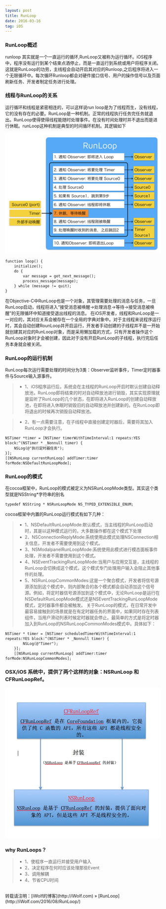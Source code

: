```yaml
---
layout: post
title: RunLoop
date: 2016-03-16
tag: iOS
---
```

### RunLoop概述

runloop 其实就是一个一直运行的循环,RunLoop又被称为运行循环。iOS程序中，程序没有运行到某个结束点酒停止，而是一直运行到系统或用户将程序关闭。这就是RunLoop的功劳，主线程会自动开启其对应的Runloop,之后程序将进入一个无限循环中。每次循环Runloop都会对硬件接口信号、用户的操作信号以及页面刷新任务、开发者制定任务进行处理。

### 线程与RunLoop的关系

运行循环和线程是紧密相连的，可以这样说run loop是为了线程而生，没有线程，它的没有存在的必要。RunLoop是一种机制。正常的线程执行任务完任务就退出。RunLoop使得使得线程能随时处理事件。在没有时间处理时并不退出而是进行休眠。runLoop这种机制是典型的时间循环机制。其逻辑如下

<img src="/images/posts/RunLoop/RunLoop1.png" > 

```
function loop() {
    initialize();
    do {
        var message = get_next_message();
        process_message(message);
    } while (message != quit);
}
```

在Objective-C中RunLoop也是一个对象，其管理需要处理的消息与任务，一旦RunLoop启动，线程将进入“接受消息被唤醒->处理消息->等待->接受消息被唤醒”的无限循环中知道接受退出线程的消息。
在iOS开发者，线程和RunLoop是一一对应的，其对应关系会被存在一个全局的字典对象中。对于主线程来说程序运行时，其会自动创建RounLoop并开启运行，开发者手动创建的子线程并不是一开始就创建其对应的RunLoop对象，而是采用懒加载的方式，只有开发者操作这个RunLoop对象时才会被创建，因此对于没有开启RunLoop的子线程，执行完后任务本身就会被关闭。

### RunLoop的运行机制

RunLoop每次运行需要处理的时间分为3类：Observer监听事件，Timer定时器事件与Source输入源事件。

>* 1、iOS程序运行后，系统会在主线程的RunLoop开启时默认创建自动释放池，RunLoop即将结束的时对自动释放池进行销毁，其实实现原理就是监听了RunLopp的几个状态，在即将进入RunLoop的创建自动释放池，在即将进入休眠时销毁旧的自动释放池并创建新的。在RunLoop即将退出的时候再次销毁自动释放池。

>* 2、有一点需要注意，在子线程中直接创建定时器后，需要将其加入RunLoop才会执行。


```
NSTimer *timer = [NSTimer timerWithTimeInterval:1 repeats:YES block:^(NSTimer * _Nonnull timer) {
    NSLog(@"执行定时器任务");
}];
[[NSRunLoop currentRunLoop] addTimer:timer forMode:NSDefaultRunLoopMode];
```

### RunLoop的模式

在cocoa框架中，RunLoop的模式被定义为NSRunLoopMode类型。其实这个类型就是NSString*字符串的别名
```
typedef NSString * NSRunLoopMode NS_TYPED_EXTENSIBLE_ENUM;
```
cocoa框架中内置的RunLoop运行模式有如下几种：
>* 1、NSDefaultRunLoopMode:默认模式，当主线程的RunLoop启动时，其是以这种模式运行的，大多数操作都在这个模式下处理
>* 2、NSConnectionReplyMode:系统使用此模式处理NSConnection相关信息，开发者不需要使用到这个模式。
>* 3、NSModalpanelRunLoopMode:系统使用此模式进行模态面板事件处理，开发者不需要使用到这个模式。
>* 4、NSEventTrackingRunLoopMode:当用户与应用交互是，主线程的RunLoop会切换成这个模式，这个模式专门处理用户输入会阻止其他事件的处理。
>* 5、NSRunLoopCommonModes:这是一个聚合模式，开发者将信号源源添加到这个模式中，则内部聚合的各个模式都会自动添加这个信号源。例如，将定时器信号源添加到这个模式中，无论RunLoop是运行在NSDefaultRunLoopMode模式还是NSEventTrackingRunLoopMode模式，定时器事件都会被触发。
关于RunLoop的模式，在日常开发中最容易接触到的场景就是在有定时器任务的界面中，如果同时存在列表组件，当用户滑动列表时候定时器就会停止。最简单的方式是将定时器加入到RunLoop的NSRunLoopCommonModes模式中。具体如下：


```
NSTimer * timer = [NSTimer scheduledTimerWithTimeInterval:1 repeats:YES block:^(NSTimer * _Nonnull timer) {
        NSLog(@"Timer");
    }];
    [[NSRunLoop currentRunLoop] addTimer:timer forMode:NSRunLoopCommonModes];
```
### OSX/iOS 系统中，提供了两个这样的对象：NSRunLoop 和 CFRunLoopRef。

<img src="/images/posts/RunLoop/RunLoop2.png" > 

### why RunLoops？

>* 1、使程序一直运行并接受用户输入
>* 2、决定程序在何时应该处理那些Event
>* 3、调用解耦
>* 4、节省CPU时间

<br>
转载请注明：[iWolf的博客](http://iWolf.com) » [RunLoop](http://iWolf.com/2016/08/RunLoop/)  


